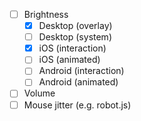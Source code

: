 

- [ ] Brightness
    - [x] Desktop (overlay)
    - [ ] Desktop (system)
    - [x] iOS (interaction)
    - [ ] iOS (animated)
    - [ ] Android (interaction)
    - [ ] Android (animated)
- [ ] Volume
- [ ] Mouse jitter (e.g. robot.js)